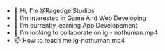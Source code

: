 - 👋 Hi, I’m @Ragedge Studios
- 👀 I’m interested in Game And Web Developing
- 🌱 I’m currently learning App Developement
- 💞️ I’m looking to collaborate on ig - nothuman.mp4
- 📫 How to reach me ig-nothuman.mp4

<!---
BeyondStudio14/BeyondStudio14 is a ✨ special ✨ repository because its `README.md` (this file) appears on your GitHub profile.
You can click the Preview link to take a look at your changes.
--->
